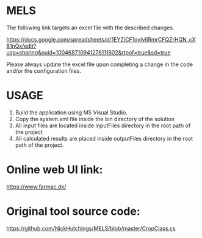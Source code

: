 # MELS

The following link targets an excel file with the described changes. 

https://docs.google.com/spreadsheets/d/1EYZjCF1oyIvIIRmrCFQZrHQN_cX81nQx/edit?usp=sharing&ouid=100468710941278111802&rtpof=true&sd=true

Please always update the excel file upon completing a change in the 
code and/or the configuration files.

# USAGE
1. Build the application using MS Visual Studio.
2. Copy the system.xml file inside the bin directory of the solution
3. All input files are located inside inputFiles directory in the root path of the project
4. All calculated results are placed inside outputFiles directory in the root path of the project.

# Online web UI link:
https://www.farmac.dk/

# Original tool source code:
https://github.com/NickHutchings/MELS/blob/master/CropClass.cs

